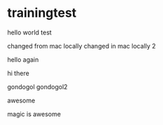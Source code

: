 # trainingtest




hello world test

changed from mac locally
changed in mac locally 2


hello again

hi there

gondogol
gondogol2

awesome


magic is awesome